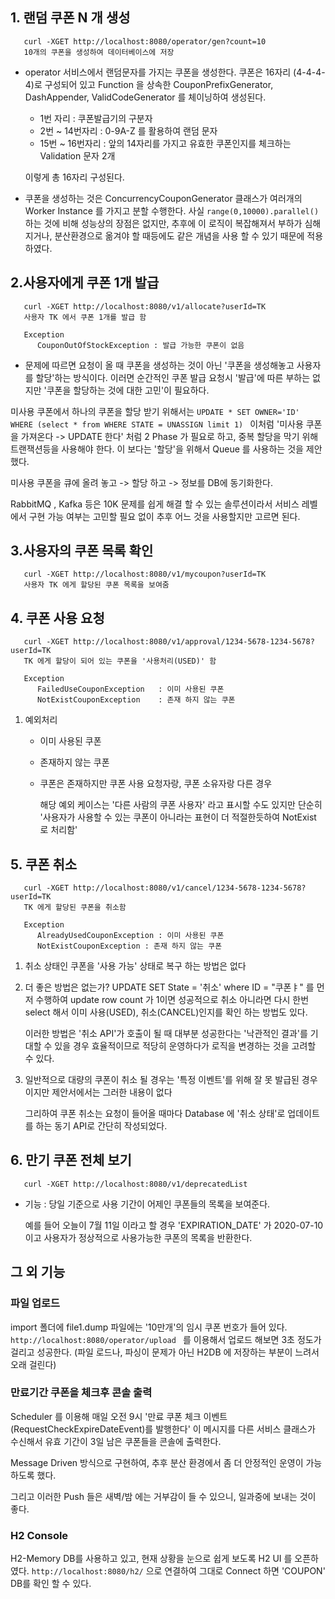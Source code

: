 ## 1. 랜덤 쿠폰 N 개 생성
```
   curl -XGET http://localhost:8080/operator/gen?count=10
   10개의 쿠폰을 생성하여 데이터베이스에 저장 
```
   * operator 서비스에서 랜덤문자를 가지는 쿠폰을 생성한다. 
   쿠폰은 16자리 (4-4-4-4)로 구성되어 있고 Function 을 상속한 CouponPrefixGenerator, DashAppender, ValidCodeGenerator 를 체이닝하여 생성된다.

      - 1번 자리 : 쿠폰발급기의 구분자
      - 2번 ~ 14번자리 : 0-9A-Z 를 활용하여 랜덤 문자
      - 15번 ~ 16번자리 : 앞의 14자리를 가지고 유효한 쿠폰인지를 체크하는 Validation 문자 2개

      이렇게 총 16자리 구성된다.
   

   * 쿠폰을 생성하는 것은 ConcurrencyCouponGenerator 클래스가 여러개의 Worker Instance 를 가지고 분할 수행한다. 사실 `range(0,10000).parallel()` 하는 것에 비해 성능상의 장점은 없지만, 추후에 이 로직이 복잡해져서 부하가 심해지거나, 분산환경으로 옮겨야 할 때등에도 같은 개념을 사용 할 수 있기 때문에 적용하였다.
      

## 2.사용자에게 쿠폰 1개 발급 
```
   curl -XGET http://localhost:8080/v1/allocate?userId=TK
   사용자 TK 에서 쿠폰 1개를 발급 함

   Exception
      CouponOutOfStockException : 발급 가능한 쿠폰이 없음
```

  * 문제에 따르면 요청이 올 때 쿠폰을 생성하는 것이 아닌 '쿠폰을 생성해놓고 사용자를 할당'하는 방식이다. 이러면 순간적인 쿠폰 발급 요청시 '발급'에 따른 부하는 없지만 '쿠폰을 할당하는 것에 대한 고민'이 필요하다.

  미사용 쿠폰에서 하나의 쿠폰을 할당 받기 위해서는 `UPDATE * SET OWNER='ID' WHERE (select * from WHERE STATE = UNASSIGN limit 1) `
   이처럼 '미사용 쿠폰을 가져온다 -> UPDATE 한다' 처럼 2 Phase 가 필요로 하고, 중복 할당을 막기 위해 트랜잭션등을 사용해야 한다.  이 보다는 '할당'을 위해서 Queue 를 사용하는 것을 제안했다.

  미사용 쿠폰을 큐에 올려 놓고 -> 할당 하고 -> 정보를 DB에 동기화한다.

  RabbitMQ , Kafka 등은 10K 문제를 쉽게 해결 할 수 있는 솔루션이라서 서비스 레벨에서 구현 가능 여부는 고민할 필요 없이 추후 어느 것을 사용할지만 고르면 된다.

## 3.사용자의 쿠폰 목록 확인 
```
   curl -XGET http://localhost:8080/v1/mycoupon?userId=TK
   사용자 TK 에게 할당된 쿠폰 목록을 보여줌
```
   

## 4. 쿠폰 사용 요청
```
   curl -XGET http://localhost:8080/v1/approval/1234-5678-1234-5678?userId=TK
   TK 에게 할당이 되어 있는 쿠폰을 '사용처리(USED)' 함

   Exception
      FailedUseCouponException   : 이미 사용된 쿠폰
      NotExistCouponException    : 존재 하지 않는 쿠폰
```
1. 예외처리
    - 이미 사용된 쿠폰
    - 존재하지 않는 쿠폰
    - 쿠폰은 존재하지만 쿠폰 사용 요청자랑, 쿠폰 소유자랑 다른 경우
      
      해당 예외 케이스는 '다른 사람의 쿠폰 사용자' 라고 표시할 수도 있지만 단순히 '사용자가 사용할 수 있는 쿠폰이 아니라는 표현이 더 적절한듯하여 NotExist 로 처리함'

## 5. 쿠폰 취소
```
   curl -XGET http://localhost:8080/v1/cancel/1234-5678-1234-5678?userId=TK
   TK 에게 할당된 쿠폰을 취소함

   Exception
      AlreadyUsedCouponException : 이미 사용된 쿠폰
      NotExistCouponException : 존재 하지 않는 쿠폰 
```
   
1. 취소 상태인 쿠폰을 '사용 가능' 상태로 복구 하는 방법은 없다

1. 더 좋은 방법은 없는가? 
   UPDATE SET State = '취소' where ID = "쿠폰ㅑ" 를 먼저 수행하여 update row count 가 1이면 성공적으로 취소
   아니라면 다시 한번 select 해서 이미 사용(USED), 취소(CANCEL)인지를 확인 하는 방법도 있다.
   
   이러한 방법은 '취소 API'가 호출이 될 때 대부분 성공한다는 '낙관적인 결과'를 기대할 수 있을 경우 효율적이므로 
   적당히 운영하다가 로직을 변경하는 것을 고려할 수 있다.
   
1. 일반적으로 대량의 쿠폰이 취소 될 경우는 '특정 이벤트'를 위해 잘 못 발급된 경우이지만 제안서에서는 그러한 내용이 없다
   
   그리하여 쿠폰 취소는 요청이 들어올 때마다 Database 에 '취소 상태'로 업데이트를 하는 동기 API로 간단히 작성되었다.
     

## 6. 만기 쿠폰 전체 보기
   ```
      curl -XGET http://localhost:8080/v1/deprecatedList

   ```

   * 기능  : 당일 기준으로 사용 기간이 어제인 쿠폰들의 목록을 보여준다. 

      예를 들어 오늘이 7월 11일 이라고 할 경우 'EXPIRATION_DATE' 가 2020-07-10 이고 사용자가 정상적으로 사용가능한 쿠폰의 목록을 반환한다.

## 그 외 기능

### 파일 업로드
   import 폴더에 file1.dump 파일에는 '10만개'의 임시 쿠폰 번호가 들어 있다.
   `http://localhost:8080/operator/upload ` 를 이용해서 업로드 해보면 3초 정도가 걸리고 성공한다.
   (파일 로드나, 파싱이 문제가 아닌 H2DB 에 저장하는 부분이 느려서 오래 걸린다)
### 만료기간 쿠폰을 체크후 콘솔 출력
   Scheduler 를 이용해 매일 오전 9시 '만료 쿠폰 체크 이벤트(RequestCheckExpireDateEvent)를 발행한다'
   이 메시지를 다른 서비스 클래스가 수신해서 유효 기간이 3일 남은 쿠폰들을 콘솔에 출력한다.

   Message Driven 방식으로 구현하여, 추후 분산 환경에서 좀 더 안정적인 운영이 가능하도록 했다. 
   
   그리고 이러한 Push 들은 새벽/밤 에는 거부감이 들 수 있으니, 일과중에 보내는 것이 좋다.

### H2 Console
   H2-Memory DB를 사용하고 있고, 현재 상황을 눈으로 쉽게 보도록 H2 UI 를 오픈하였다.
   `http://localhost:8080/h2/` 으로 연결하여 그대로 Connect 하면 'COUPON' DB를 확인 할 수 있다.   